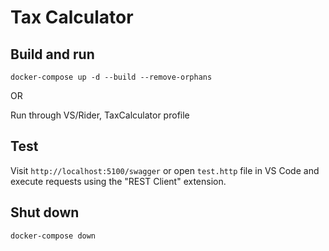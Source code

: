 # Tax Calculator

## Build and run

`docker-compose up -d --build --remove-orphans`

OR

Run through VS/Rider, TaxCalculator profile

## Test

Visit `http://localhost:5100/swagger` or open `test.http` file in VS Code and execute requests using the "REST Client" extension.

## Shut down

`docker-compose down`
